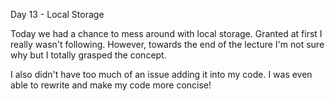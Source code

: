 Day 13 - Local Storage

Today we had a chance to mess around with local storage. Granted at first I really wasn't following. However, towards the end of the lecture I'm not sure why but I totally grasped the concept.

I also didn't have too much of an issue adding it into my code. I was even able to rewrite and make my code more concise! 
